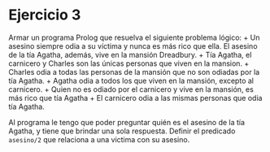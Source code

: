 # Ejercicio 3

Armar un programa Prolog que resuelva el siguiente problema lógico:
	+ Un asesino siempre odia a su víctima y nunca es más rico que ella. El asesino de la 	tía Agatha, además, vive en la mansión Dreadbury.
	+ Tía Agatha, el carnicero y Charles son las únicas personas que viven en la mansion.
	+ Charles odia a todas las personas de la mansión que no son odiadas por la tía Agatha.
	+ Agatha odia a todos los que viven en la mansión, excepto al carnicero.
	+ Quien no es odiado por el carnicero y vive en la mansión, es más rico que tía Agatha
	+ El carnicero odia a las mismas personas que odia tía Agatha.

Al programa le tengo que poder preguntar quién es el asesino de la tía Agatha, y tiene que brindar una sola respuesta. Definir el predicado `asesino/2` que relaciona a una victima con su asesino.